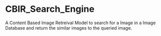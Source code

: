 # CBIR_Search_Engine
A Content Based Image Retreival Model to search for a Image in a Image Database and return the similar images to the queried image.
